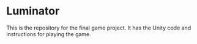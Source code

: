 Luminator
=========

This is the repository for the final game project. It has the Unity code and instructions for playing the game.
